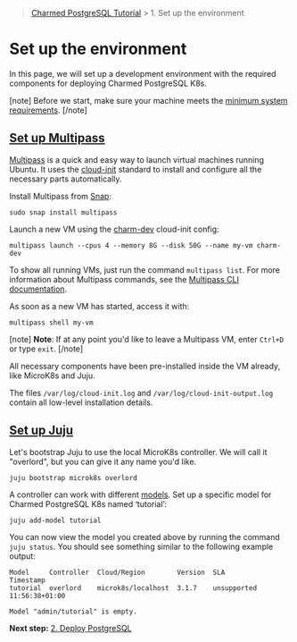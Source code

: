 > [Charmed PostgreSQL Tutorial](/t/9296) >  1. Set up the environment

# Set up the environment

In this page, we will set up a development environment with the required components for deploying Charmed PostgreSQL K8s.

[note]
Before we start, make sure your machine meets the [minimum system requirements](/t/11744).
[/note]


<a href="#heading--multipass"><h2 id="heading--multipass"> Set up Multipass </h2></a>

[Multipass](https://multipass.run/) is a quick and easy way to launch virtual machines running Ubuntu. It uses the [cloud-init](https://cloud-init.io/) standard to install and configure all the necessary parts automatically.

Install Multipass from [Snap](https://snapcraft.io/multipass):
```shell
sudo snap install multipass
```

Launch a new VM using the [charm-dev](https://github.com/canonical/multipass-blueprints/blob/main/v1/charm-dev.yaml) cloud-init config:
```shell
multipass launch --cpus 4 --memory 8G --disk 50G --name my-vm charm-dev
```

To show all running VMs, just run the command `multipass list`. For more information about Multipass commands, see the [Multipass CLI documentation](https://multipass.run/docs/multipass-cli-commands).

As soon as a new VM has started, access it with:
```shell
multipass shell my-vm
```

[note]
**Note**:  If at any point you'd like to leave a Multipass VM, enter `Ctrl+D` or type `exit`.
[/note]

All necessary components have been pre-installed inside the VM already, like MicroK8s and Juju. 

The files `/var/log/cloud-init.log` and `/var/log/cloud-init-output.log` contain all low-level installation details. 

<a href="#heading--juju"><h2 id="heading--juju"> Set up Juju </h2></a>

Let's bootstrap Juju to use the local MicroK8s controller. We will call it "overlord", but you can give it any name you'd like.
```shell
juju bootstrap microk8s overlord
```

A controller can work with different [models](https://juju.is/docs/juju/model). Set up a specific model for Charmed PostgreSQL K8s named ‘tutorial’:
```shell
juju add-model tutorial
```

You can now view the model you created above by running the command `juju status`. You should see something similar to the following example output:
```
Model     Controller  Cloud/Region        Version  SLA          Timestamp
tutorial  overlord    microk8s/localhost  3.1.7    unsupported  11:56:38+01:00

Model "admin/tutorial" is empty.
```

**Next step:** [2. Deploy PostgreSQL](/t/9298)